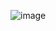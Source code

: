 ![image](https://github.com/hasan-99/hasan_cv/assets/75910448/1270a2ac-3827-490b-af0f-06a2a2346c78)

